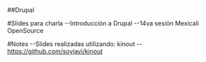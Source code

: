##Drupal

#Slides para charla 
	--Introducción a Drupal
	--14va sesión Mexicali OpenSource



#Notes
	--Slides realizadas utilizando: kinout 
	--https://github.com/soyjavi/kinout